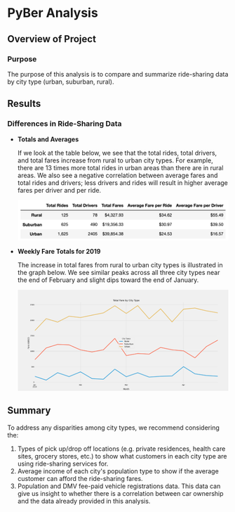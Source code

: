 # PyBer Analysis

## Overview of Project

### Purpose

The purpose of this analysis is to compare and summarize ride-sharing data by city type (urban, suburban, rural).

## Results

### Differences in Ride-Sharing Data

- **Totals and Averages**

    If we look at the table below, we see that the total rides, total drivers, and total fares increase from rural to urban city types. For example, there are 13 times more total rides in urban areas than there are in rural areas.
    We also see a negative correlation between average fares and total rides and drivers; less drivers and rides will result in higher average fares per driver and per ride.

    <img src="analysis/PyBer_table.png">

- **Weekly Fare Totals for 2019**

    The increase in total fares from rural to urban city types is illustrated in the graph below.
    We see similar peaks across all three city types near the end of February and slight dips toward the end of January.

    <img src="analysis/PyBer_fare_summary.png">

## Summary

To address any disparities among city types, we recommend considering the:

1. Types of pick up/drop off locations (e.g. private residences, health care sites, grocery stores, etc.) to show what customers in each city type are using ride-sharing services for.
2. Average income of each city's population type to show if the average customer can afford the ride-sharing fares.
3. Population and DMV fee-paid vehicle registrations data. This data can give us insight to whether there is a correlation between car ownership and the data already provided in this analysis.